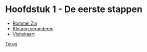 # Hoofdstuk 1 - De eerste stappen

- [Rommel Zin](Hfdst1/Romme_zin.md)
- [Kleuren veranderen](Hfdst1/Kleuren_veranderen.md)
- [Visitekaart](Hfdst1/Visitekaart.md)

[Terug](../Vakken/Programming-principles.md)

  